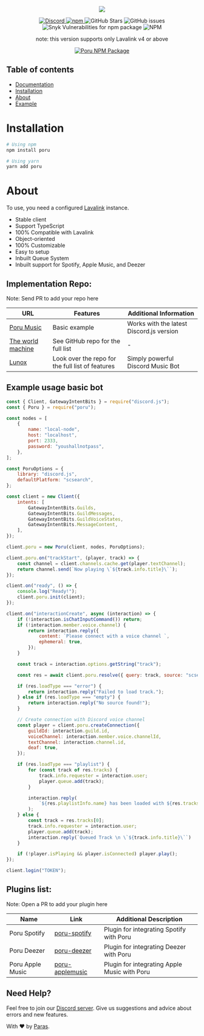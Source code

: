 <p align="center">
  <img src="https://cdn.discordapp.com/attachments/732987654165233744/987656504373026816/20220618_000923_0000.png" />
</p>

<p align="center">
  <a href="https://discord.gg/Zmmc47Nrh8">
    <img src="https://img.shields.io/discord/567705326774779944?style=flat-square" alt="Discord"/>
  </a>
  <a href="https://www.npmjs.com/package/poru">
    <img src="https://img.shields.io/npm/v/poru?style=flat-square" alt="npm">
  </a>
  <img src="https://img.shields.io/github/stars/parasop/poru?style=flat-square" alt="GitHub Stars">
  <img src="https://img.shields.io/github/issues-raw/parasop/poru?style=flat-square" alt="GitHub issues">
  <img src="https://img.shields.io/snyk/vulnerabilities/npm/poru?style=flat-square" alt="Snyk Vulnerabilities for npm package">
  <img src="https://img.shields.io/npm/l/poru?style=flat-square" alt="NPM">
</p>

<p align="center">
  note: this version supports only Lavalink v4 or above
</p>

<p align="center">

  <a href="https://nodei.co/npm/poru/">
    <img src="https://nodei.co/npm/poru.png?downloads=true&downloadRank=true&stars=true" alt="Poru NPM Package"/></a>

</p>

## Table of contents

- [Documentation](https://poru.js.org)
- [Installation](#installation)
- [About](#about)
- [Example](https://github.com/parasop/poru-example)

# Installation

```bash
# Using npm
npm install poru

# Using yarn
yarn add poru
```

# About

To use, you need a configured [Lavalink](https://github.com/lavalink-devs/Lavalink) instance.

- Stable client
- Support TypeScript
- 100% Compatible with Lavalink
- Object-oriented
- 100% Customizable
- Easy to setup
- Inbuilt Queue System
- Inbuilt support for Spotify, Apple Music, and Deezer

## Implementation Repo:

Note: Send PR to add your repo here

| URL | Features | Additional Information |
|-----|----------|------------------------|
| [Poru Music](https://github.com/parasop/poru-example) | Basic example | Works with the latest Discord.js version |
| [The world machine](https://github.com/Reishimanfr/TWM-bot) | See GitHub repo for the full list | - |
| [Lunox](https://github.com/adh319/Lunox) | Look over the repo for the full list of features | Simply powerful Discord Music Bot |

## Example usage basic bot

```javascript
const { Client, GatewayIntentBits } = require("discord.js");
const { Poru } = require("poru");

const nodes = [
    {
        name: "local-node",
        host: "localhost",
        port: 2333,
        password: "youshallnotpass",
    },
];

const PoruOptions = {
    library: "discord.js",
    defaultPlatform: "scsearch",
};

const client = new Client({
    intents: [
        GatewayIntentBits.Guilds,
        GatewayIntentBits.GuildMessages,
        GatewayIntentBits.GuildVoiceStates,
        GatewayIntentBits.MessageContent,
    ],
});

client.poru = new Poru(client, nodes, PoruOptions);

client.poru.on("trackStart", (player, track) => {
    const channel = client.channels.cache.get(player.textChannel);
    return channel.send(`Now playing \`${track.info.title}\``);
});

client.on("ready", () => {
    console.log("Ready!");
    client.poru.init(client);
});

client.on("interactionCreate", async (interaction) => {
    if (!interaction.isChatInputCommand()) return;
    if (!interaction.member.voice.channel) {
        return interaction.reply({
            content: `Please connect with a voice channel `,
            ephemeral: true,
        });
    }

    const track = interaction.options.getString("track");

    const res = await client.poru.resolve({ query: track, source: "scsearch", requester: interaction.member });

    if (res.loadType === "error") {
        return interaction.reply("Failed to load track.");
    } else if (res.loadType === "empty") {
        return interaction.reply("No source found!");
    }

    // Create connection with Discord voice channel
    const player = client.poru.createConnection({
        guildId: interaction.guild.id,
        voiceChannel: interaction.member.voice.channelId,
        textChannel: interaction.channel.id,
        deaf: true,
    });

    if (res.loadType === "playlist") {
        for (const track of res.tracks) {
            track.info.requester = interaction.user;
            player.queue.add(track);
        }

        interaction.reply(
            `${res.playlistInfo.name} has been loaded with ${res.tracks.length}`
        );
    } else {
        const track = res.tracks[0];
        track.info.requester = interaction.user;
        player.queue.add(track);
        interaction.reply(`Queued Track \n \`${track.info.title}\``)
    }

    if (!player.isPlaying && player.isConnected) player.play();
});

client.login("TOKEN");
```

## Plugins list:

Note: Open a PR to add your plugin here

| Name | Link | Additional Description |
|------|------|------------------------|
| Poru Spotify | [poru-spotify](https://github.com/parasop/poru-spotify) | Plugin for integrating Spotify with Poru |
| Poru Deezer | [poru-deezer](https://github.com/parasop/poru-deezer) | Plugin for integrating Deezer with Poru |
| Poru Apple Music | [poru-applemusic](https://github.com/parasop/poru-applemusic) | Plugin for integrating Apple Music with Poru |

## Need Help?

Feel free to join our [Discord server](https://discord.gg/Zmmc47Nrh8). Give us suggestions and advice about errors and new features.

With ❤️ by [Paras](https://github.com/parasop).